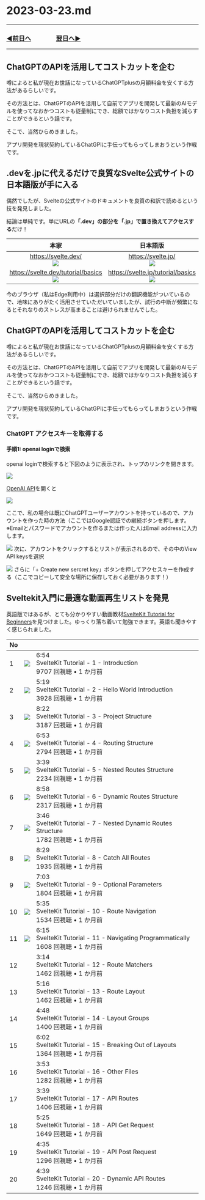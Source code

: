 # 2023-03-23.md

---
### [◀️前日へ](https://github.com/yuasys/chatty-journal/blob/main/2023/03/2023-03-22.md)&emsp;&emsp;&emsp;&emsp;[翌日へ▶️](https://github.com/yuasys/chatty-journal/blob/main/2023/03/2023-03-24.md)

---


## ChatGPTのAPIを活用してコストカットを企む

噂によると私が現在お世話になっているChatGPTplusの月額料金を安くする方法があるらしいです。

その方法とは、ChatGPTのAPIを活用して自前でアプリを開発して最新のAIモデルを使ってなおかつコストも従量制にでき、総額ではかなりコスト負担を減らすことができるという話です。

そこで、当然ひらめきました。

アプリ開発を現状契約しているChatGPIに手伝ってもらってしまおうという作戦です。

## .devを.jpに代えるだけで良質なSvelte公式サイトの日本語版が手に入る

偶然でしたが、Svelteの公式サイトのドキュメントを良質の和訳で読めるという技を発見しました。

結論は単純です。単にURLの<b>「.dev」の部分を「.jp」で置き換えてアクセスする</b>だけ！

|本家|日本語版|
|:----:|:----:|
|https://svelte.dev/<br>![](https://i.imgur.com/3bTzlbW.png)|https://svelte.jp/<br>![](https://i.imgur.com/LMtiFLX.png)|
|https://svelte.dev/tutorial/basics<br>![](https://i.imgur.com/gxLKUDV.png)|https://svelte.jp/tutorial/basics<br>![](https://i.imgur.com/HdikTOr.png)|


今のブラウザ（私はEdge利用中）は選択部分だけの翻訳機能がついているので、地味にありがたく活用させていただいていましたが、試行の中断が頻繁になるとそれなりのストレスが高まることは避けられませんでした。

## ChatGPTのAPIを活用してコストカットを企む

噂によると私が現在お世話になっているChatGPTplusの月額料金を安くする方法があるらしいです。

その方法とは、ChatGPTのAPIを活用して自前でアプリを開発して最新のAIモデルを使ってなおかつコストも従量制にでき、総額ではかなりコスト負担を減らすことができるという話です。

そこで、当然ひらめきました。

アプリ開発を現状契約しているChatGPIに手伝ってもらってしまおうという作戦です。

### ChatGPT アクセスキーを取得する

#### 手順1: openai loginで検索

openai loginで検索すると下図のように表示され、トップのリンクを開きます。

![](https://i.imgur.com/e2BfnNA.png)

[OpenAI API](https://auth0.openai.com/u/login/identifier?state=hKFo2SB6M0VPUTJFd0dLRHFVWTJNcFdjU0RweW4xNWw3elBRVKFur3VuaXZlcnNhbC1sb2dpbqN0aWTZIHdNS3BFaUlqNExrSFdqQ2dDTWRKVWdrRlRnaTRnM1RUo2NpZNkgRFJpdnNubTJNdTQyVDNLT3BxZHR3QjNOWXZpSFl6d0Q)を開くと

![](https://i.imgur.com/Dy68qbk.png)

ここで、私の場合は既にChatGPTユーザーアカウントを持っているので、アカウントを作った時の方法（ここではGoogle認証での継続ボタンを押します。
※Emailとパスワードでアカウントを作るまたは作った人はEmail addressに入力します。

![](https://i.imgur.com/UuP0Wie.png)
次に、アカウントをクリックするとリストが表示されるので、その中のView API keysを選択

![](https://i.imgur.com/UqTjNIf.png)
さらに「+ Create new sercret key」ボタンを押してアクセスキーを作成する（ここでコピーして安全な場所に保存しておく必要があります！）

## Sveltekit入門に最適な動画再生リストを発見

英語版ではあるが、とても分かりやすい動画教材[SvelteKit Tutorial for Beginners](https://youtube.com/playlist?list=PLC3y8-rFHvwjifDNQYYWI6i06D7PjF0Ua)を見つけました。ゆっくり落ち着いて勉強できます。英語も聞きやすく感じられました。

|No|||
|----|----|----|
|1|[![](https://i.imgur.com/42uGc2E.png)](https://youtu.be/UOMLvxfrTCA)|6:54<br>SvelteKit Tutorial - 1 - Introduction<br>9707 回視聴 • 1 か月前|
|2|[![](https://i.imgur.com/Yqg789Q.png)](https://youtu.be/H09pgYzVrhc)|5:19<br>SvelteKit Tutorial - 2 - Hello World Introduction<br>3928 回視聴 • 1 か月前|
|3|[![](https://i.imgur.com/4iC4DZw.png)](https://youtu.be/iqm7Sv9VykI)|8:22<br>SvelteKit Tutorial - 3 - Project Structure<br>3187 回視聴 • 1 か月前|
|4|[![](https://i.imgur.com/xqflJDw.png)](https://youtu.be/IFZM2CGQ4cU)|6:53<br>SvelteKit Tutorial - 4 - Routing Structure<br>2794 回視聴 • 1 か月前|
|5|[![](https://i.imgur.com/EduTjeK.png)](https://youtu.be/1UiDq3RAD8c)|3:39<br>SvelteKit Tutorial - 5 - Nested Routes Structure<br>2234 回視聴 • 1 か月前|
|6|[![](https://i.imgur.com/lXasqxH.png)](https://youtu.be/2ZvSj5kktjA)|8:58<br>SvelteKit Tutorial - 6 - Dynamic Routes Structure<br>2317 回視聴 • 1 か月前|
|7|[![](https://i.imgur.com/1pw1U1E.png)](https://youtu.be/Vo4ZML4JOUI)|3:46<br>SvelteKit Tutorial - 7 - Nested Dynamic Routes Structure<br>1782 回視聴 • 1 か月前|
|8|[![](https://i.imgur.com/zGShptv.png)](https://youtu.be/hREagSs5UI0)|8:29<br>SvelteKit Tutorial - 8 - Catch All Routes<br>1935 回視聴 • 1 か月前|
|9|[![](https://i.imgur.com/WKhQ45g.png)](https://youtu.be/cgsT_WCLWEo)|7:03<br>SvelteKit Tutorial - 9 - Optional Parameters<br>1804 回視聴 • 1 か月前|
|10|[![](https://i.imgur.com/4wnItdt.png)](https://youtu.be/6GImQ9i6hRc)|5:35<br>SvelteKit Tutorial - 10 - Route Navigation<br>1534 回視聴 • 1 か月前|
|11|[![](https://i.imgur.com/NAM16Os.png)](https://youtu.be/GjAViOJeaEo)|6:15<br>SvelteKit Tutorial - 11 - Navigating Programmatically<br>1608 回視聴 • 1 か月前|
|12|[![]()]()|3:14<br>SvelteKit Tutorial - 12 - Route Matchers<br>1462 回視聴 • 1 か月前|
|13|[![]()]()|5:16<br>SvelteKit Tutorial - 13 - Route Layout<br>1462 回視聴 • 1 か月前|
|14|[![]()]()|4:48<br>SvelteKit Tutorial - 14 - Layout Groups<br>1400 回視聴 • 1 か月前|
|15|[![]()]()|6:02<br>SvelteKit Tutorial - 15 - Breaking Out of Layouts<br>1364 回視聴 • 1 か月前|
|16|[![]()]()|3:53<br>SvelteKit Tutorial - 16 - Other Files<br>1282 回視聴 • 1 か月前|
|17|[![]()]()|3:39<br>SvelteKit Tutorial - 17 - API Routes<br>1406 回視聴 • 1 か月前|
|18|[![]()]()|5:25<br>SvelteKit Tutorial - 18 - API Get Request<br>1649 回視聴 • 1 か月前|
|19|[![]()]()|4:35<br>SvelteKit Tutorial - 19 - API Post Request<br>1296 回視聴 • 1 か月前|
|20|[![]()]()|4:39<br>SvelteKit Tutorial - 20 - Dynamic API Routes<br>1246 回視聴 • 1 か月前|
